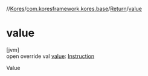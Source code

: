 //[Kores](../../../index.md)/[com.koresframework.kores.base](../index.md)/[Return](index.md)/[value](value.md)

# value

[jvm]\
open override val [value](value.md): [Instruction](../../com.koresframework.kores/-instruction/index.md)

Value
